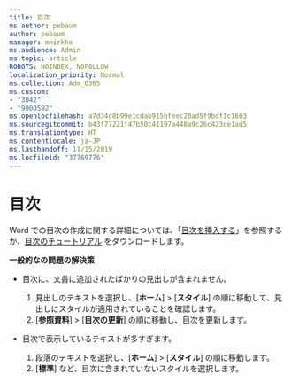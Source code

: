 ```yaml
---
title: 目次
ms.author: pebaum
author: pebaum
manager: mnirkhe
ms.audience: Admin
ms.topic: article
ROBOTS: NOINDEX, NOFOLLOW
localization_priority: Normal
ms.collection: Adm_O365
ms.custom:
- "3042"
- "9000592"
ms.openlocfilehash: a7d34c8b99e1cdab915bfeec20ad5f9bdf1c1603
ms.sourcegitcommit: b43f77221f47b50c41197a448a9c26c423ce1ad5
ms.translationtype: HT
ms.contentlocale: ja-JP
ms.lasthandoff: 11/15/2019
ms.locfileid: "37769776"
---
```

# <a name="table-of-contents"></a>目次

Word での目次の作成に関する詳細については、「[目次を挿入する](https://support.office.com/article/882e8564-0edb-435e-84b5-1d8552ccf0c0)」を参照するか、[目次のチュートリアル](https://go.microsoft.com/fwlink/?linkid=2065106) をダウンロードします。

**一般的なの問題の解決策**

- 目次に、文書に追加されたばかりの見出しが含まれません。
  1. 見出しのテキストを選択し、[**ホーム**] > [**スタイル**] の順に移動して、見出しにスタイルが適用されていることを確認します。
  2. [**参照資料**] > [**目次の更新**] の順に移動し、目次を更新します。

- 目次で表示しているテキストが多すぎます。 
  1. 段落のテキストを選択し、[**ホーム**] > [**スタイル**] の順に移動します。
  2. [**標準**] など、目次に含まれていないスタイルを選択します。